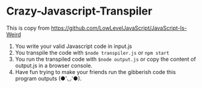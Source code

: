 # Crazy-Javascript-Transpiler
This is copy from https://github.com/LowLevelJavaScript/JavaScript-Is-Weird


1. You write your valid Javascript code in input.js
2. You transpile the code with `$node transpiler.js` or `npm start`
3. You run the transpiled code with `$node output.js` or copy the content of output.js in a browser console.
4. Have fun trying to make your friends run the gibberish code this program outputs (●'◡'●).
